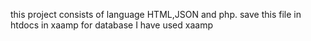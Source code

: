 this project consists of language HTML,JSON and php.
save this file in htdocs in xaamp 
for database I have used xaamp
